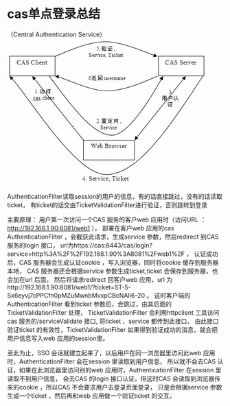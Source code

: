 # cas单点登录总结
（Central Authentication Service）
![](../../pic/单点登录cas.jpg)


AuthenticationFilter读取session的用户的信息，有的话直接跳过，没有的话读取ticket，
有ticket的话交由TicketValidationFilter进行验证，否则跳转到登录

主要原理：
用户第一次访问一个CAS 服务的客户web 应用时（访问URL ：http://192.168.1.90:8081/web1 ），
部署在客户web 应用的cas AuthenticationFilter ，会截获此请求，生成service 参数，然后redirect 到CAS 服务的login 接口，
url为https://cas:8443/cas/login?service=http%3A%2F%2F192.168.1.90%3A8081%2Fweb1%2F ，
认证成功后，CAS 服务器会生成认证cookie ，写入浏览器，同时将cookie 缓存到服务器本地，
CAS 服务器还会根据service 参数生成ticket,ticket 会保存到服务器，也会加在url 后面，
然后将请求redirect 回客户web 应用，url 为http://192.168.1.90:8081/web1/?ticket=ST-5-Sx6eyvj7cPPCfn0pMZuMwnbMvxpCBcNAIi6-20 。
这时客户端的AuthenticationFilter 看到ticket 参数后，会跳过，由其后面的TicketValidationFilter 处理，
TicketValidationFilter 会利用httpclient 工具访问cas 服务的/serviceValidate 接口, 将ticket 、service 都传到此接口，
由此接口验证ticket 的有效性，TicketValidationFilter 如果得到验证成功的消息，就会把用户信息写入web 应用的session里。

至此为止，SSO 会话就建立起来了，以后用户在同一浏览器里访问此web 应用时，AuthenticationFilter 会在session 里读取到用户信息，
所以就不会去CAS 认证，如果在此浏览器里访问别的web 应用时，AuthenticationFilter 在session 里读取不到用户信息，
会去CAS 的login 接口认证，但这时CAS 会读取到浏览器传来的cookie ，所以CAS 不会要求用户去登录页面登录，
只是会根据service 参数生成一个ticket ，然后再和web 应用做一个验证ticket 的交互。
